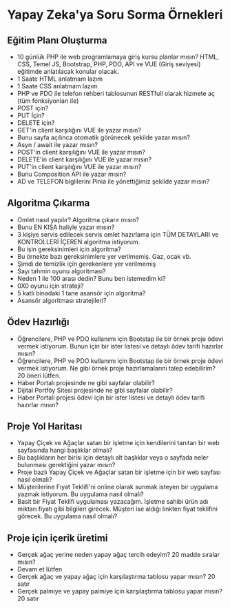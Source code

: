 # Yapay Zeka'ya Soru Sorma Örnekleri

## Eğitim Planı Oluşturma
- 10 günlük PHP ile web programlamaya giriş kursu planlar mısın? HTML, CSS, Temel JS, Bootstrap, PHP, PDO, API ve VUE (Giriş seviyesi) eğitimde anlatılacak konular olacak.
- 1 Saate HTML anlatmam lazım
- 1 Saate CSS anlatmam lazım
- PHP ve PDO ile telefon rehberi tablosunun RESTfull olarak hizmete aç (tüm fonksiyonları ile)
- POST için?
- PUT İçin?
- DELETE için?
- GET'in client karşılığını VUE ile yazar mısın?
- Bunu sayfa açılınca otomatik görünecek şekilde yazar mısın?
- Asyn / await ile yazar mısın?
- POST'in client karşılığını VUE ile yazar mısın?
- DELETE'in client karşılığını VUE ile yazar mısın?
- PUT'in client karşılığını VUE ile yazar mısın?
- Bunu Composition API ile yazar mısın?
- AD ve TELEFON biglilerini Pinia ile yönettiğimiz şekilde yazar mısın?

## Algoritma Çıkarma
- Omlet nasıl yapılır? Algoritma çıkarır mısın?
- Bunu EN KISA haliyle yazar mısın?
- 3 kişiye servis edilecek servis omlet hazırlama için TÜM DETAYLARI ve KONTROLLERİ İÇEREN algoritma istiyorum.
- Bu işin gereksinimleri için algoritma?
- Bu örnekte bazı gereksinimlere yer verilmemiş. Gaz, ocak vb.
- Şimdi de temizlik için gerekenlere yer verilmemiş
- Sayı tahmin oyunu algoritması?
- Neden 1 ile 100 arası dedin? Bunu ben istemedim ki?
- 0X0 oyunu için strateji?
- 5 katlı binadaki 1 tane asansör için algoritma?
- Asansör algoritması stratejileri?

## Ödev Hazırlığı
- Öğrencilere, PHP ve PDO kullanımı için Bootstap ile bir örnek proje ödevi vermek istiyorum. Bunun için bir ister listesi ve detaylı ödev tarifi hazırlar mısın?
- Öğrencilere, PHP ve PDO kullanımı için Bootstap ile bir örnek proje ödevi vermek istiyorum. Ne gibi örnek proje hazırlamalarını talep edebilirim? 20 öneri lütfen.
- Haber Portalı projesinde ne gibi sayfalar olabilir?
- Dijital Portföy Sitesi projesinde ne gibi sayfalar olabilir?
- Haber Portali projesi ödevi için bir ister listesi ve detaylı ödev tarifi hazırlar mısın?

## Proje Yol Haritası
- Yapay Çiçek ve Ağaçlar satan bir işletme için kendilerini tanıtan bir web sayfasında hangi başlıklar olmalı?
- Bu başlıkların her birisi için detaylı alt başlıklar veya o sayfada neler bulunması gerektiğini yazar mısın?
- Proje bazlı Yapay Çiçek ve Ağaçlar satan bir işletme için bir web sayfası nasıl olmalı?
- Müşterilerine Fiyat Teklifi'ni online olarak sunmak isteyen bir uygulama yazmak istiyorum. Bu uygulama nasıl olmalı?
- Basit bir Fiyat Teklifi uygulaması yazacağım. İşletme sahibi ürün adı miktarı fiyatı gibi bilgileri girecek. Müşteri ise aldığı linkten fiyat teklifini görecek. Bu uygulama nasıl olmalı?

## Proje için içerik üretimi
- Gerçek ağaç yerine neden yapay ağaç tercih edeyim? 20 madde sıralar mısın?
- Devam et lütfen
- Gerçek ağaç ve yapay ağaç için karşılaştırma tablosu yapar mısın? 20 satır
- Gerçek palmiye ve yapay palmiye için karşılaştırma tablosu yapar mısın? 20 satır
